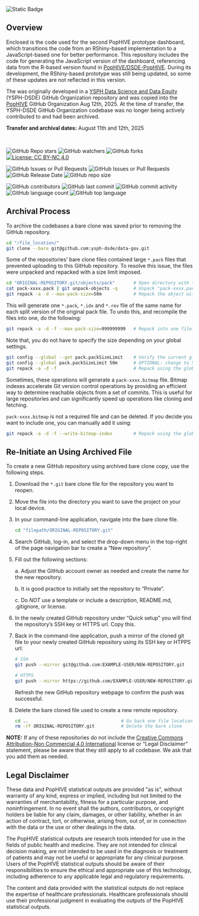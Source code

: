 ![Static Badge](https://img.shields.io/badge/Activity_Status-Archived-red)

## Overview

Enclosed is the code used for the second PopHIVE prototype dashboard, which transitions the code from an RShiny-based implementation to a JavaScript-based one for better performance. This repository includes the code for generating the JavaScript version of the dashboard, referencing data from the R-based version found in [PopHIVE/DSDE-PopHIVE](https://github.com/PopHIVE/DSDE-PopHIVE). During its development, the RShiny-based prototype was still being updated, so some of these updates are not reflected in this version.

The was originally developed in a [YSPH Data Science and Data Equity](https://github.com/ysph-dsde) (YSPH-DSDE) GitHub Organization repository and was copied into the [PopHIVE](https://github.com/PopHIVE) GitHub Organization Aug 12th, 2025. At the time of transfer, the YSPH-DSDE GitHub Organization codebase was no longer being actively contributed to and had been archived.

**Transfer and archival dates:** August 11th and 12th, 2025

&nbsp;

![GitHub Repo stars](https://img.shields.io/github/stars/ysph-dsde/PopHIVE-Archival) ![GitHub watchers](https://img.shields.io/github/watchers/ysph-dsde/PopHIVE-Archival) ![GitHub forks](https://img.shields.io/github/forks/ysph-dsde/PopHIVE-Archival) [![License: CC BY-NC 4.0](https://img.shields.io/badge/License-CC%20BY--NC%204.0-lightgrey.svg)](http://creativecommons.org/licenses/by-nc/4.0/)

![GitHub Issues or Pull Requests](https://img.shields.io/github/issues/ysph-dsde/PopHIVE-Archival) ![GitHub Issues or Pull Requests](https://img.shields.io/github/issues-pr/ysph-dsde/PopHIVE-Archival) ![GitHub Release Date](https://img.shields.io/github/release-date/ysph-dsde/PopHIVE-Archival) ![GitHub repo size](https://img.shields.io/github/repo-size/ysph-dsde/PopHIVE-Archival)

![GitHub contributors](https://img.shields.io/github/contributors/ysph-dsde/PopHIVE-Archival) ![GitHub last commit](https://img.shields.io/github/last-commit/ysph-dsde/PopHIVE-Archival) ![GitHub commit activity](https://img.shields.io/github/commit-activity/w/ysph-dsde/PopHIVE-Archival) ![GitHub language count](https://img.shields.io/github/languages/count/ysph-dsde/PopHIVE-Archival) ![GitHub top language](https://img.shields.io/github/languages/top/ysph-dsde/PopHIVE-Archival)

## Archival Process

To archive the codebases a bare clone was saved prior to removing the GitHub repository.

``` {.bash filename="Command-Line Application"}
cd "/file_location/"
git clone --bare git@github.com:ysph-dsde/data-gov.git
```

Some of the repositories’ bare clone files contained large `*.pack` files that prevented uploading to this GitHub repository. To resolve this issue, the files were unpacked and repacked with a size limit imposed.

``` {.bash filename="Command-Line Application"}
cd "ORIGINAL-REPOSITORY.git/objects/pack"       # Open directory with the pack object
cat pack-xxxx.pack | git unpack-objects -q      # Unpack "pack-xxxx.pack"
git repack -a -d --max-pack-size=50m            # Repack the object with the file size limit imposed
```

This will generate one `*.pack`, `*.idx` and `*.rev` file of the same name for each split version of the original pack file. To undo this, and recompile the files into one, do the following:

``` {.bash filename="Command-Line Application"}
git repack -a -d -f --max-pack-size=999999999   # Repack into one file without size limit
```

Note that, you do not have to specify the size depending on your global settings.

``` {.bash filename="Command-Line Application"}
git config --global --get pack.packSizeLimit    # Verify the current global setting
git config --global pack.packSizeLimit 50m      # OPTIONAL: change to 50 MB if the limit is too large or not set
git repack -a -d -f                             # Repack using the global setting
```

Sometimes, these operations will generate a `pack-xxxx.bitmap` file. Bitmap indexes accelerate Git version control operations by providing an efficient way to determine reachable objects from a set of commits. This is useful for large repositories and can significantly speed up operations like cloning and fetching.

`pack-xxxx.bitmap` is not a required file and can be deleted. If you decide you want to include one, you can manually add it using:

``` {.bash filename="Command-Line Application"}
git repack -a -d -f --write-bitmap-index        # Repack using the global setting and add bitmap
```

## Re-Initiate an Using Archived File

To create a new GitHub repository using archived bare clone copy, use the following steps.

1. Download the `*.git` bare clone file for the repository you want to reopen.

2. Move the file into the directory you want to save the project on your local device.

3. In your command-line application, navigate into the bare clone file.

    ``` {.bash filename="Command-Line Application"}
    cd "filepath/ORIGINAL-REPOSITORY.git"
    ```

4. Search GitHub, log-in, and select the drop-down menu in the top-right of the page navigation bar to create a “New repository”.

5. Fill out the following sections:

    a. Adjust the GitHub account owner as needed and create the name for the new repository.

    b. It is good practice to initially set the repository to “Private”.

    c. Do _NOT_ use a template or include a description, README.md, .gitignore, or license.

6. In the newly created GitHub repository under “Quick setup” you will find the repository’s SSH key or HTTPS url. Copy this.

7. Back in the command-line application, push a mirror of the cloned git file to your newly created GitHub repository using its SSH key or HTPPS url:

    ``` {.bash filename="Command-Line Application"}
    # SSH
    git push --mirror git@github.com:EXAMPLE-USER/NEW-REPOSITORY.git
    
    # HTTPS
    git push --mirror https://github.com/EXAMPLE-USER/NEW-REPOSITORY.git
    ```

    Refresh the new GitHub repository webpage to confirm the push was successful.

9. Delete the bare cloned file used to create a new remote repository.

    ``` {.bash filename="Command-Line Application"}
    cd ..                                   # Go back one file location
    rm -rf ORIGINAL-REPOSITORY.git          # Delete the bare clone
    ```

**NOTE:** If any of these repositories do not include the [Creative Commons Attribution-Non Commercial 4.0 International](https://creativecommons.org/licenses/by-nc/4.0/) license or “Legal Disclaimer” statement, please be aware that they still apply to all codebase. We ask that you add them as needed.

## Legal Disclaimer

These data and PopHIVE statistical outputs are provided "as is", without warranty of any kind, express or implied, including but not limited to the warranties of merchantability, fitness for a particular purpose, and noninfringement. In no event shall the authors, contributors, or copyright holders be liable for any claim, damages, or other liability, whether in an action of contract, tort, or otherwise, arising from, out of, or in connection with the data or the use or other dealings in the data.

The PopHIVE statistical outputs are research tools intended for use in the fields of public health and medicine. They are not intended for clinical decision making, are not intended to be used in the diagnosis or treatment of patients and may not be useful or appropriate for any clinical purpose. Users of the PopHIVE statistical outputs should be aware of their responsibilities to ensure the ethical and appropriate use of this technology, including adherence to any applicable legal and regulatory requirements.

The content and data provided with the statistical outputs do not replace the expertise of healthcare professionals. Healthcare professionals should use their professional judgment in evaluating the outputs of the PopHIVE statistical outputs.


